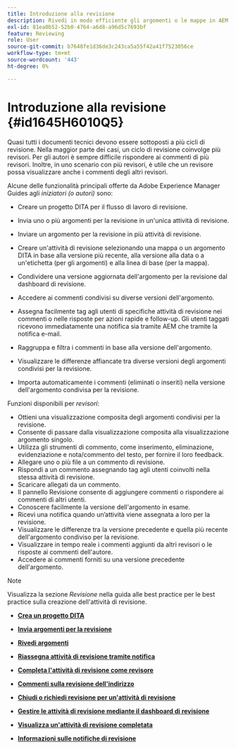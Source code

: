 ```yaml
---
title: Introduzione alla revisione
description: Rivedi in modo efficiente gli argomenti o le mappe in AEM Guides per una valutazione fluida dei contenuti. Conoscere le funzioni per autori e revisori in AEM Guides.
exl-id: 81ea0b52-52b0-4764-a6d8-a96d5c7693bf
feature: Reviewing
role: User
source-git-commit: b7648fe1d36de3c243ca5a55f42a41f7523056ce
workflow-type: tm+mt
source-wordcount: '443'
ht-degree: 0%

---
```


# Introduzione alla revisione {#id1645H6010Q5}

Quasi tutti i documenti tecnici devono essere sottoposti a più cicli di revisione. Nella maggior parte dei casi, un ciclo di revisione coinvolge più revisori. Per gli autori è sempre difficile rispondere ai commenti di più revisori. Inoltre, in uno scenario con più revisori, è utile che un revisore possa visualizzare anche i commenti degli altri revisori.

Alcune delle funzionalità principali offerte da Adobe Experience Manager Guides agli *iniziatori \(o autori\)* sono:

- Creare un progetto DITA per il flusso di lavoro di revisione.
- Invia uno o più argomenti per la revisione in un&#39;unica attività di revisione.

- Inviare un argomento per la revisione in più attività di revisione.

- Creare un&#39;attività di revisione selezionando una mappa o un argomento DITA in base alla versione più recente, alla versione alla data o a un&#39;etichetta \(per gli argomenti\) e alla linea di base \(per la mappa\).

- Condividere una versione aggiornata dell&#39;argomento per la revisione dal dashboard di revisione.

- Accedere ai commenti condivisi su diverse versioni dell&#39;argomento.
- Assegna facilmente tag agli utenti di specifiche attività di revisione nei commenti o nelle risposte per azioni rapide e follow-up. Gli utenti taggati ricevono immediatamente una notifica sia tramite AEM che tramite la notifica e-mail.
- Raggruppa e filtra i commenti in base alla versione dell&#39;argomento.

- Visualizzare le differenze affiancate tra diverse versioni degli argomenti condivisi per la revisione.

- Importa automaticamente i commenti \(eliminati o inseriti\) nella versione dell&#39;argomento condivisa per la revisione.


Funzioni disponibili per *revisori*:

- Ottieni una visualizzazione composita degli argomenti condivisi per la revisione.
- Consente di passare dalla visualizzazione composita alla visualizzazione argomento singolo.
- Utilizza gli strumenti di commento, come inserimento, eliminazione, evidenziazione e nota/commento del testo, per fornire il loro feedback.
- Allegare uno o più file a un commento di revisione.
- Rispondi a un commento assegnando tag agli utenti coinvolti nella stessa attività di revisione.
- Scaricare allegati da un commento.
- Il pannello Revisione consente di aggiungere commenti o rispondere ai commenti di altri utenti.
- Conoscere facilmente la versione dell&#39;argomento in esame.
- Ricevi una notifica quando un’attività viene assegnata a loro per la revisione.
- Visualizzare le differenze tra la versione precedente e quella più recente dell&#39;argomento condiviso per la revisione.
- Visualizzare in tempo reale i commenti aggiunti da altri revisori o le risposte ai commenti dell&#39;autore.
- Accedere ai commenti forniti su una versione precedente dell&#39;argomento.

>[!NOTE]
>
> Visualizza la sezione *Revisione* nella guida alle best practice per le best practice sulla creazione dell&#39;attività di revisione.

- **[Crea un progetto DITA](authoring-create-dita-project.md)**

- **[Invia argomenti per la revisione](review-send-topics-for-review.md)**

- **[Rivedi argomenti](review-topics.md)**

- **[Riassegna attività di revisione tramite notifica](reassign-review-using-notification.md)**

- **[Completa l&#39;attività di revisione come revisore](review-complete-review-tasks.md)**

- **[Commenti sulla revisione dell&#39;indirizzo](review-address-review-comments.md)**

- **[Chiudi o richiedi revisione per un&#39;attività di revisione](review-close-review-task.md)**

- **[Gestire le attività di revisione mediante il dashboard di revisione](review-manage-tasks-review-dashboard.md)**

- **[Visualizza un&#39;attività di revisione completata](review-view-completed-task.md)**

- **[Informazioni sulle notifiche di revisione](review-understanding-review-notifications.md)**
